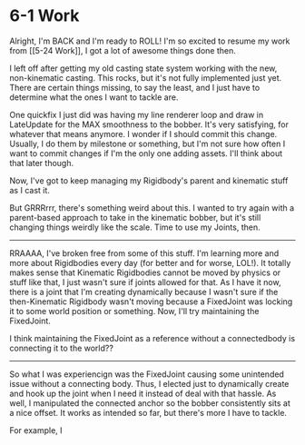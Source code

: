 # 6-1 Work
Alright, I'm BACK and I'm ready to ROLL! I'm so excited to resume my work from [[5-24 Work]], I got a lot of awesome things done then.

I left off after getting my old casting state system working with the new, non-kinematic casting. This rocks, but it's not fully implemented just yet. There are certain things missing, to say the least, and I just have to determine what the ones I want to tackle are.

One quickfix I just did was having my line renderer loop and draw in LateUpdate for the MAX smoothness to the bobber. It's very satisfying, for whatever that means anymore. I wonder if I should commit this change. Usually, I do them by milestone or something, but I'm not sure how often I want to commit changes if I'm the only one adding assets. I'll think about that later though.

Now, I've got to keep managing my Rigidbody's parent and kinematic stuff as I cast it.

But GRRRrrr, there's something weird about this. I wanted to try again with a parent-based approach to take in the kinematic bobber, but it's still changing things weirdly like the scale. Time to use my Joints, then.

----

RRAAAA, I've broken free from some of this stuff. I'm learning more and more about Rigidbodies every day (for better and for worse, LOL!). It totally makes sense that Kinematic Rigidbodies cannot be moved by physics or stuff like that, I just wasn't sure if joints allowed for that. As I have it now, there is a joint that I'm creating dynamically because I wasn't sure if the then-Kinematic Rigidbody wasn't moving because a FixedJoint was locking it to some world position or something. Now, I'll try maintaining the FixedJoint.

I think maintaining the FixedJoint as a reference without a connectedbody is connecting it to the world?? 

---

So what I was experiencign was the FixedJoint causing some unintended issue without a connecting body. Thus, I elected just to dynamically create and hook up the joint when I need it instead of deal with that hassle. As well, I manipulated the connected anchor so the bobber consistently sits at a nice offset. It works as intended so far, but there's more I have to tackle. 

For example, I 